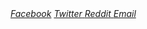 <div class="share-box flex-in"> 
    <a href="https://www.facebook.com/sharer/sharer.php?u={{ site.url }}{{site.baseurl}}{{ page.url }}" onclick="window.open(this.href, 'mywin', 'left=20,top=20,width=500,height=500,toolbar=1,resizable=0'); return false;" ><i class="fa fa-facebook fa share-button"> Facebook</i></a>
    <a href="https://twitter.com/intent/tweet?text={{ page.title }}&url={{ site.url }}{{site.baseurl}}{{ page.url }}" onclick="window.open(this.href, 'mywin', 'left=20,top=20,width=500,height=500,toolbar=1,resizable=0'); return false;">
      <i class="fa fa-twitter fa share-button"> Twitter</i>
    </a>
    <a href="http://www.reddit.com/submit?url={{ site.url }}{{site.baseurl}}{{ page.url }}" onclick="window.open(this.href, 'mywin', 'left=20,top=20,width=900,height=500,toolbar=1,resizable=0'); return false;" >
      <i class="fa fa-reddit fa share-button"> Reddit</i>
    </a>                     
    <a href="mailto:?subject={{ page.title }}&amp;body=Check out this site {{ site.url }}{{site.baseurl}}{{ page.url }}">
        <i class="fa fa-envelope fa share-button"> Email</i>
    </a>                              
</div>
